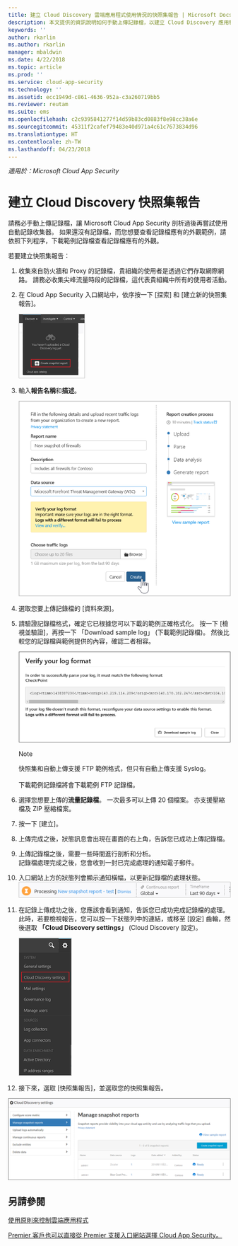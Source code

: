 ```yaml
---
title: 建立 Cloud Discovery 雲端應用程式使用情況的快照集報告 | Microsoft Docs
description: 本文提供的資訊說明如何手動上傳記錄檔，以建立 Cloud Discovery 應用程式的快照集報告。
keywords: ''
author: rkarlin
ms.author: rkarlin
manager: mbaldwin
ms.date: 4/22/2018
ms.topic: article
ms.prod: ''
ms.service: cloud-app-security
ms.technology: ''
ms.assetid: ecc1949d-c861-4636-952a-c3a260719bb5
ms.reviewer: reutam
ms.suite: ems
ms.openlocfilehash: c2c9395841277f14d59b83cd0883f8e98cc38a6e
ms.sourcegitcommit: 45311f2cafef79483e40d971a4c61c7673834d96
ms.translationtype: HT
ms.contentlocale: zh-TW
ms.lasthandoff: 04/23/2018
---
```

*適用於：Microsoft Cloud App Security*


# <a name="create-snapshot-cloud-discovery-reports"></a>建立 Cloud Discovery 快照集報告
請務必手動上傳記錄檔，讓 Microsoft Cloud App Security 剖析過後再嘗試使用自動記錄收集器。
如果還沒有記錄檔，而您想要查看記錄檔應有的外觀範例，請依照下列程序，下載範例記錄檔查看記錄檔應有的外觀。


若要建立快照集報告：
  
1. 收集來自防火牆和 Proxy 的記錄檔，貴組織的使用者是透過它們存取網際網路。 請務必收集尖峰流量時段的記錄檔，這代表貴組織中所有的使用者活動。  
  
2. 在 Cloud App Security 入口網站中，依序按一下 [探索] 和 [建立新的快照集報告]。  
  
   ![建立新的快照集報告](./media/create-new-snapshot-report.png)
     
3. 輸入**報告名稱**和**描述**。
  
    ![新的快照集報告](./media/new-snapshot-report.png) 

4. 選取您要上傳記錄檔的 [資料來源]。  
  
5. 請驗證記錄檔格式，確定它已根據您可以下載的範例正確格式化。 按一下 [檢視並驗證]，再按一下 「Download sample log」 (下載範例記錄檔)。 然後比較您的記錄檔與範例提供的內容，確認二者相容。 

   ![驗證記錄檔格式](./media/cloud-discovery-snapshot-verify.png)  

   > [!NOTE]
   > 快照集和自動上傳支援 FTP 範例格式，但只有自動上傳支援 Syslog。<br></br>
   下載範例記錄檔將會下載範例 FTP 記錄檔。


6. 選擇您想要上傳的**流量記錄檔**。 一次最多可以上傳 20 個檔案。 亦支援壓縮檔及 ZIP 壓縮檔案。  
  
7. 按一下 [建立]。  

8. 上傳完成之後，狀態訊息會出現在畫面的右上角，告訴您已成功上傳記錄檔。  
  
9. 上傳記錄檔之後，需要一些時間進行剖析和分析。  
   記錄檔處理完成之後，您會收到一封已完成處理的通知電子郵件。 
  
10. 入口網站上方的狀態列會顯示通知橫幅，以更新記錄檔的處理狀態。  
    ![處理記錄檔的功能表列](./media/processing-log-file-menu-bar.png) 
   
11. 在記錄上傳成功之後，您應該會看到通知，告訴您已成功完成記錄檔的處理。 此時，若要檢視報告，您可以按一下狀態列中的連結，或移至 [設定] 齒輪，然後選取 **「Cloud Discovery settings」** (Cloud Discovery 設定)。   
  
     ![探索設定索引標籤](./media/discovery-settings-tab.png)
12. 接下來，選取 [快照集報告]，並選取您的快照集報告。
 
![快照報告管理](./media/snapshot-report-managment.png)

  
      
## <a name="see-also"></a>另請參閱  
[使用原則來控制雲端應用程式](control-cloud-apps-with-policies.md)   

[Premier 客戶也可以直接從 Premier 支援入口網站選擇 Cloud App Security。](https://premier.microsoft.com/)  
    
      
  